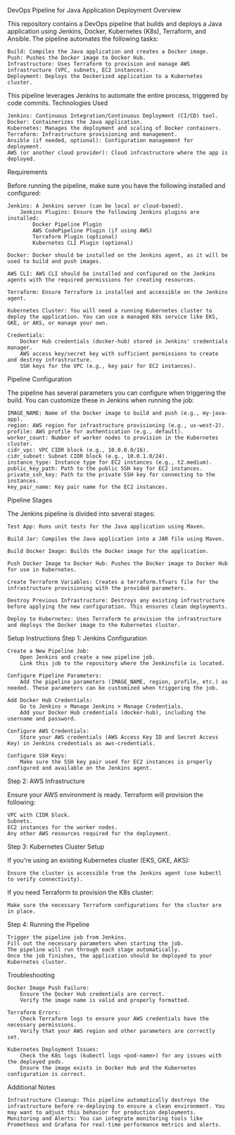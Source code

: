 DevOps Pipeline for Java Application Deployment
Overview

This repository contains a DevOps pipeline that builds and deploys a Java application using Jenkins, Docker, Kubernetes (K8s), Terraform, and Ansible. The pipeline automates the following tasks:

    Build: Compiles the Java application and creates a Docker image.
    Push: Pushes the Docker image to Docker Hub.
    Infrastructure: Uses Terraform to provision and manage AWS infrastructure (VPC, subnets, EC2 instances).
    Deployment: Deploys the Dockerized application to a Kubernetes cluster.

This pipeline leverages Jenkins to automate the entire process, triggered by code commits.
Technologies Used

    Jenkins: Continuous Integration/Continuous Deployment (CI/CD) tool.
    Docker: Containerizes the Java application.
    Kubernetes: Manages the deployment and scaling of Docker containers.
    Terraform: Infrastructure provisioning and management.
    Ansible (if needed, optional): Configuration management for deployment.
    AWS (or another cloud provider): Cloud infrastructure where the app is deployed.

Requirements

Before running the pipeline, make sure you have the following installed and configured:

    Jenkins: A Jenkins server (can be local or cloud-based).
        Jenkins Plugins: Ensure the following Jenkins plugins are installed:
            Docker Pipeline Plugin
            AWS CodePipeline Plugin (if using AWS)
            Terraform Plugin (optional)
            Kubernetes CLI Plugin (optional)

    Docker: Docker should be installed on the Jenkins agent, as it will be used to build and push images.

    AWS CLI: AWS CLI should be installed and configured on the Jenkins agents with the required permissions for creating resources.

    Terraform: Ensure Terraform is installed and accessible on the Jenkins agent.

    Kubernetes Cluster: You will need a running Kubernetes cluster to deploy the application. You can use a managed K8s service like EKS, GKE, or AKS, or manage your own.

    Credentials:
        Docker Hub credentials (docker-hub) stored in Jenkins' credentials manager.
        AWS access key/secret key with sufficient permissions to create and destroy infrastructure.
        SSH keys for the VPC (e.g., key pair for EC2 instances).

Pipeline Configuration

The pipeline has several parameters you can configure when triggering the build. You can customize these in Jenkins when running the job:

    IMAGE_NAME: Name of the Docker image to build and push (e.g., my-java-app).
    region: AWS region for infrastructure provisioning (e.g., us-west-2).
    profile: AWS profile for authentication (e.g., default).
    worker_count: Number of worker nodes to provision in the Kubernetes cluster.
    cidr_vpc: VPC CIDR block (e.g., 10.0.0.0/16).
    cidr_subnet: Subnet CIDR block (e.g., 10.0.1.0/24).
    instance_type: Instance type for EC2 instances (e.g., t2.medium).
    public_key_path: Path to the public SSH key for EC2 instances.
    private_ssh_key: Path to the private SSH key for connecting to the instances.
    key_pair_name: Key pair name for the EC2 instances.

Pipeline Stages

The Jenkins pipeline is divided into several stages:

    Test App: Runs unit tests for the Java application using Maven.

    Build Jar: Compiles the Java application into a JAR file using Maven.

    Build Docker Image: Builds the Docker image for the application.

    Push Docker Image to Docker Hub: Pushes the Docker image to Docker Hub for use in Kubernetes.

    Create Terraform Variables: Creates a terraform.tfvars file for the infrastructure provisioning with the provided parameters.

    Destroy Previous Infrastructure: Destroys any existing infrastructure before applying the new configuration. This ensures clean deployments.

    Deploy to Kubernetes: Uses Terraform to provision the infrastructure and deploys the Docker image to the Kubernetes cluster.

Setup Instructions
Step 1: Jenkins Configuration

    Create a New Pipeline Job:
        Open Jenkins and create a new pipeline job.
        Link this job to the repository where the Jenkinsfile is located.

    Configure Pipeline Parameters:
        Add the pipeline parameters (IMAGE_NAME, region, profile, etc.) as needed. These parameters can be customized when triggering the job.

    Add Docker Hub Credentials:
        Go to Jenkins > Manage Jenkins > Manage Credentials.
        Add your Docker Hub credentials (docker-hub), including the username and password.

    Configure AWS Credentials:
        Store your AWS credentials (AWS Access Key ID and Secret Access Key) in Jenkins credentials as aws-credentials.

    Configure SSH Keys:
        Make sure the SSH key pair used for EC2 instances is properly configured and available on the Jenkins agent.

Step 2: AWS Infrastructure

Ensure your AWS environment is ready. Terraform will provision the following:

    VPC with CIDR block.
    Subnets.
    EC2 instances for the worker nodes.
    Any other AWS resources required for the deployment.

Step 3: Kubernetes Cluster Setup

If you're using an existing Kubernetes cluster (EKS, GKE, AKS):

    Ensure the cluster is accessible from the Jenkins agent (use kubectl to verify connectivity).

If you need Terraform to provision the K8s cluster:

    Make sure the necessary Terraform configurations for the cluster are in place.

Step 4: Running the Pipeline

    Trigger the pipeline job from Jenkins.
    Fill out the necessary parameters when starting the job.
    The pipeline will run through each stage automatically.
    Once the job finishes, the application should be deployed to your Kubernetes cluster.

Troubleshooting

    Docker Image Push Failure:
        Ensure the Docker Hub credentials are correct.
        Verify the image name is valid and properly formatted.

    Terraform Errors:
        Check Terraform logs to ensure your AWS credentials have the necessary permissions.
        Verify that your AWS region and other parameters are correctly set.

    Kubernetes Deployment Issues:
        Check the K8s logs (kubectl logs <pod-name>) for any issues with the deployed pods.
        Ensure the image exists in Docker Hub and the Kubernetes configuration is correct.

Additional Notes

    Infrastructure Cleanup: This pipeline automatically destroys the infrastructure before re-deploying to ensure a clean environment. You may want to adjust this behavior for production deployments.
    Monitoring and Alerts: You can integrate monitoring tools like Prometheus and Grafana for real-time performance metrics and alerts.